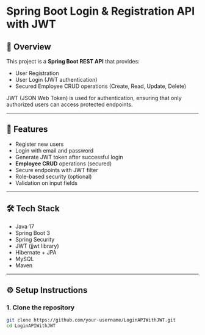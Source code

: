 # Spring Boot Login & Registration API with JWT

## 📌 Overview
This project is a **Spring Boot REST API** that provides:
- User Registration
- User Login (JWT authentication)
-  Secured Employee CRUD operations (Create, Read, Update, Delete)



JWT (JSON Web Token) is used for authentication, ensuring that only authorized users can access protected endpoints.

---

## 🚀 Features
- Register new users
- Login with email and password
- Generate JWT token after successful login
- **Employee CRUD** operations (secured)
- Secure endpoints with JWT filter
- Role-based security (optional)
- Validation on input fields

---

## 🛠️ Tech Stack
- Java 17
- Spring Boot 3
- Spring Security
- JWT (jjwt library)
- Hibernate + JPA
- MySQL
- Maven

---

## ⚙️ Setup Instructions

### 1. Clone the repository
```bash
git clone https://github.com/your-username/LoginAPIWithJWT.git
cd LoginAPIWithJWT
